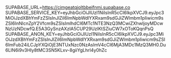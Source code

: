 SUPABASE_URL=https://cimgeatqjoltbbeifnmi.supabase.co
SUPABASE_SERVICE_KEY=eyJhbGciOiJIUzI1NiIsInR5cCI6IkpXVCJ9.eyJpc3MiOiJzdXBhYmFzZSIsInJlZiI6ImNpbWdlYXRxam9sdGJiZWlmbm1pIiwicm9sZSI6InNlcnZpY2Vfcm9sZSIsImlhdCI6MTc1NTE3NzQ3MCwiZXhwIjoyMDcwNzUzNDcwfQ.E5A3GySnzAXzIA5CUP29UzlKtSZiuCW7xOToKQqnPsQ
SUPABASE_ANON_KEY=eyJhbGciOiJIUzI1NiIsInR5cCI6IkpXVCJ9.eyJpc3MiOiJzdXBhYmFzZSIsInJlZiI6ImNpbWdlYXRxam9sdGJiZWlmbm1pIiwicm9sZSI6ImFub24iLCJpYXQiOjE3NTUxNzc0NzAsImV4cCI6MjA3MDc1MzQ3MH0.Du6LIN6i9v3Hly8tMC3SN5KLxv-8giiYgLhrI4y0hZc
